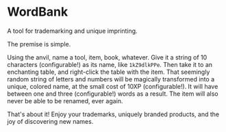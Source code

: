 # WordBank

A tool for trademarking and unique imprinting.

The premise is simple. 

Using the anvil, name a tool, item, book, whatever. Give it a string of 10 characters (configurable!)
as its name, like `1kZ9dlkPPe`. Then take it to an enchanting table, and right-click the table with 
the item. That seemingly random string of letters and numbers will be magically transformed into a unique,
colored name, at the small cost of 10XP (configurable!). It will have between one and three (configurable!)
words as a result. The item will also never be able to be renamed, ever again. 

That's about it! Enjoy your trademarks, uniquely branded products, and the joy of discovering new names.